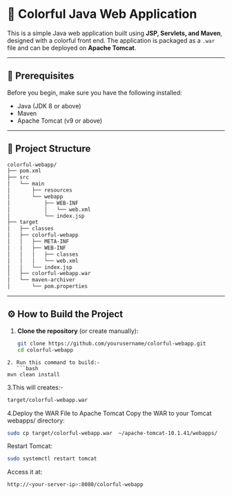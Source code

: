 # 🎨 Colorful Java Web Application

This is a simple Java web application built using **JSP, Servlets, and Maven**, designed with a colorful front end. The application is packaged as a `.war` file and can be deployed on **Apache Tomcat**.

---

## 📌 Prerequisites

Before you begin, make sure you have the following installed:

- Java (JDK 8 or above)
- Maven
- Apache Tomcat (v9 or above)

---

## 📁 Project Structure
```bash
colorful-webapp/
├── pom.xml
├── src
│   └── main
│       ├── resources
│       └── webapp
│           ├── WEB-INF
│           │   └── web.xml
│           └── index.jsp
├── target
│   ├── classes
│   ├── colorful-webapp
│   │   ├── META-INF
│   │   ├── WEB-INF
│   │   │   ├── classes
│   │   │   └── web.xml
│   │   └── index.jsp
│   ├── colorful-webapp.war
│   └── maven-archiver
│       └── pom.properties
```

---

## ⚙️ How to Build the Project

1. **Clone the repository** (or create manually):
   ```bash
   git clone https://github.com/yourusername/colorful-webapp.git
   cd colorful-webapp
```
2. Run this command to build:-
   ```bash
mvn clean install
```
3.This will creates:-
```bash
target/colorful-webapp.war
```
4.Deploy the WAR File to Apache Tomcat
  Copy the WAR to your Tomcat webapps/ directory:
  ```bash
sudo cp target/colorful-webapp.war  ~/apache-tomcat-10.1.41/webapps/
```
Restart Tomcat:
```bash
sudo systemctl restart tomcat
```
Access it at:
```bash
http://<your-server-ip>:8080/colorful-webapp
```
